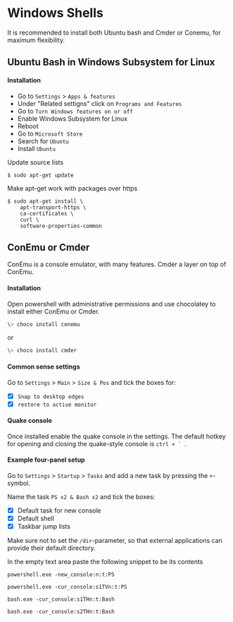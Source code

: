 # Windows Shells 
It is recommended to install both Ubuntu bash and Cmder or Conemu, for maximum flexibility.

## Ubuntu Bash in Windows Subsystem for Linux

#### Installation

- Go to `Settings` > `Apps & features`
- Under "Related settigns" click on `Programs and Features`
- Go to `Turn Windows features on or off`
- Enable Windows Subsystem for Linux
- Reboot
- Go to `Microsoft Store`
- Search for `Ubuntu`
- Install `Ubuntu`

Update source lists

```
$ sudo apt-get update
```

Make apt-get work with packages over https

```
$ sudo apt-get install \
    apt-transport-https \
    ca-certificates \
    curl \
    software-properties-common
```

## ConEmu or Cmder
ConEmu is a console emulator, with many features. Cmder a layer on top of ConEmu.

#### Installation
Open powershell with administrative permissions and use chocolatey to install either 
ConEmu or Cmder.
```powershell
\> choco install conemu
```
or
```powershell
\> choco install cmder
```

#### Common sense settings
Go to `Settings` > `Main` > `Size & Pos` and tick the boxes for:
- [x] `Snap to desktop edges`
- [x] `restore to active monitor`

#### Quake console
Once installed enable the quake console in the settings. The default hotkey for 
opening and closing the quake-style console  is ``ctrl + ` ``.

#### Example four-panel setup
Go to `Settings` > `Startup` > `Tasks` and add a new task by pressing the `+`-symbol.

Name the task `PS x2 & Bash x2` and tick the boxes:
- [x] Default task for new console
- [x] Default shell
- [x] Taskbar jump lists

Make sure not to set the `/dir`-parameter, so that external applications can provide their default directory.

In the empty text area paste the following snippet to be its contents

```
powershell.exe -new_console:n:t:PS

powershell.exe -cur_console:s1TVn:t:PS

bash.exe -cur_console:s1THn:t:Bash

bash.exe -cur_console:s2THn:t:Bash
```
